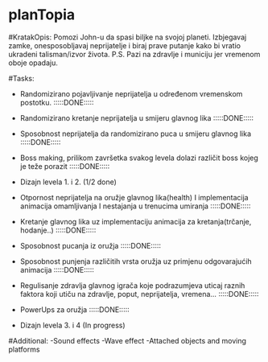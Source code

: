 # planTopia

#KratakOpis:
Pomozi John-u da spasi biljke na svojoj planeti. Izbjegavaj zamke, onesposobljavaj neprijatelje i biraj prave putanje kako bi vratio ukradeni talisman/izvor života. P.S. Pazi na zdravlje i municiju jer vremenom oboje opadaju.

#Tasks:
-	Randomizirano pojavljivanje neprijatelja u određenom vremenskom postotku. :::::DONE:::::
-	Randomizirano kretanje neprijatelja u smijeru glavnog lika :::::DONE:::::
-	Sposobnost neprijatelja da randomizirano puca u smijeru glavnog lika :::::DONE:::::
-	Boss making, prilikom završetka svakog levela dolazi različit boss kojeg je teže porazit :::::DONE:::::
-	Dizajn levela 1. i 2. (1/2 done)
-	Otpornost neprijatelja na oružje glavnog lika(health) I implementacija animacija omamljivanja I nestajanja u trenucima umiranja :::::DONE:::::

-	Kretanje glavnog lika uz implementaciju animacija za kretanja(trčanje, hodanje..) :::::DONE:::::
-	Sposobnost pucanja iz oružja :::::DONE:::::
-	Sposobnost punjenja različitih vrsta oružja uz primjenu odgovarajućih animacija :::::DONE:::::
-	Regulisanje zdravlja glavnog igrača koje podrazumjeva uticaj raznih faktora koji utiču na zdravlje, poput, neprijatelja, vremena… :::::DONE:::::
-	PowerUps za oružja :::::DONE:::::
-	Dizajn levela 3. i 4 (In progress)

#Additional:
-Sound effects
-Wave effect
-Attached objects and moving platforms

